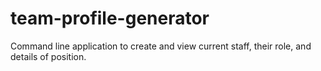 # team-profile-generator
Command line application to create and view current staff, their role, and details of position.
